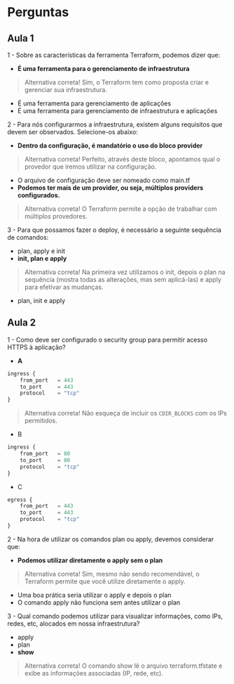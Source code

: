 # Perguntas

## Aula 1

1 - Sobre as características da ferramenta Terraform, podemos dizer que:

- __É uma ferramenta para o gerenciamento de infraestrutura__

> Alternativa correta! Sim, o Terraform tem como proposta criar e gerenciar sua infraestrutura.

- É uma ferramenta para gerenciamento de aplicações
- É uma ferramenta para gerenciamento de infraestrutura e aplicações

2 - Para nós configurarmos a infraestrutura, existem alguns requisitos que devem ser observados. Selecione-os abaixo:

- __Dentro da configuração, é mandatório o uso do bloco provider__

> Alternativa correta! Perfeito, através deste bloco, apontamos qual o provedor que iremos utilizar na configuração.

- O arquivo de configuração deve ser nomeado como main.tf
- __Podemos ter mais de um provider, ou seja, múltiplos providers configurados.__

> Alternativa correta! O Terraform permite a opção de trabalhar com múltiplos provedores.

3 - Para que possamos fazer o deploy, é necessário a seguinte sequência de comandos:

- plan, apply e init
- __init, plan e apply__

> Alternativa correta! Na primeira vez utilizamos o init, depois o plan na sequência (mostra todas as alterações, mas sem aplicá-las) e apply para efetivar as mudanças.

- plan, init e apply

## Aula 2

1 - Como deve ser configurado o security group para permitir acesso HTTPS à aplicação?

- __A__

``` tf
ingress {
    from_port   = 443
    to_port     = 443
    protocol    = "tcp"
}
```

> Alternativa correta! Não esqueça de incluir os ```CDIR_BLOCKS``` com os IPs permitidos.

- B

``` tf
ingress {
    from_port   = 80
    to_port     = 80
    protocol    = "tcp"
}
```

- C

``` tf
egress {
    from_port   = 443
    to_port     = 443
    protocol    = "tcp"
}
```

2 - Na hora de utilizar os comandos plan ou apply, devemos considerar que:

- __Podemos utilizar diretamente o apply sem o plan__

> Alternativa correta! Sim, mesmo não sendo recomendável, o Terraform permite que você utilize diretamente o apply.

- Uma boa prática seria utilizar o apply e depois o plan
- O comando apply não funciona sem antes utilizar o plan

3 - Qual comando podemos utilizar para visualizar informações, como IPs, redes, etc, alocados em nossa infraestrutura?

- apply
- plan
- __show__

> Alternativa correta! O comando show lê o arquivo terraform.tfstate e exibe as informações associadas (IP, rede, etc).
